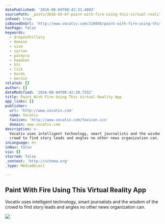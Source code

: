 ```yaml
---
datePublished: '2016-08-04T08:42:31.489Z'
sourcePath: _posts/2016-05-07-paint-with-fire-using-this-virtual-reality-app.md
inFeed: true
isBasedOnUrl: 'http://www.vocativ.com/316058/paint-with-fire-using-this-virtual-reality-app/'
hasPage: false
keywords:
  - dropouthillary
  - demine
  - vive
  - syrian
  - palmyra
  - headset
  - htc
  - lick
  - kurds
  - bernie
related: []
author: []
dateModified: '2016-08-04T08:42:30.755Z'
title: Paint With Fire Using This Virtual Reality App
app_links: []
publisher:
  url: 'http://www.vocativ.com'
  name: Vocativ
  favicon: 'http://www.vocativ.com/favicon.ico'
  domain: www.vocativ.com
description: >-
  Vocativ uses intelligent technology, smart journalists and the wisdom of the
  crowd to find story leads and angles no other news organization can.
inLanguage: en
inNav: false
via: {}
starred: false
_context: 'http://schema.org'
_type: MediaObject

---
```

<article style=""><h1>Paint With Fire Using This Virtual Reality App</h1><p>Vocativ uses intelligent technology, smart journalists and the wisdom of the crowd to find story leads and angles no other news organization can.</p><img src="http://media.vocativ.com/photos/2016/05/SM1556-Google-Tilt-Brush-Poster-13850605420.jpeg" /></article>